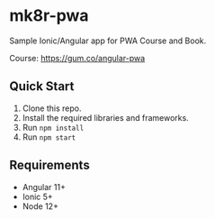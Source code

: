 # mk8r-pwa
Sample Ionic/Angular app for PWA Course and Book.

Course: https://gum.co/angular-pwa

## Quick Start
1. Clone this repo.
1. Install the required libraries and frameworks.
1. Run `npm install`
1. Run `npm start`

## Requirements
- Angular 11+
- Ionic 5+
- Node 12+

